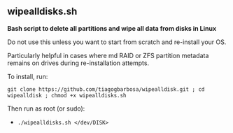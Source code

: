 ## wipealldisks.sh
**Bash script to delete all partitions and wipe all data from disks in Linux**

Do not use this unless you want to start from scratch and re-install your OS.

Particularly helpful in cases where md RAID or ZFS partition metadata remains on drives during re-installation attempts.

To install, run:

`git clone https://github.com/tiagogbarbosa/wipealldisk.git ; cd wipealldisk ; chmod +x wipealldisks.sh`

Then run as root (or sudo):

* `./wipealldisks.sh </dev/DISK>`
